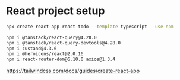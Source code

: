 # React project setup

```bash
npx create-react-app react-todo --template typescript --use-npm
```

```bash
npm i @tanstack/react-query@4.28.0
npm i @tanstack/react-query-devtools@4.28.0
npm i zustand@4.3.6
npm i @heroicons/react@2.0.16
npm i react-router-dom@6.10.0 axios@1.3.4
```

https://tailwindcss.com/docs/guides/create-react-app
